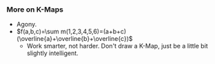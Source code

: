 ### More on K-Maps
- Agony.
- $f(a,b,c)=\sum m(1,2,3,4,5,6)=(a+b+c)(\overline{a}+\overline{b}+\overline{c})$
	- Work smarter, not harder. Don't draw a K-Map, just be a little bit slightly intelligent.